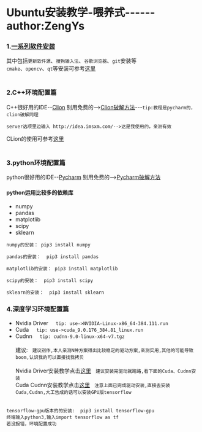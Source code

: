 # Ubuntu安装教学-喂养式------author:ZengYs
### 1.[一系列软件安装](https://blog.csdn.net/fuchaosz/article/details/51882935)<br>
  其中包括```更新软件源```、```搜狗输入法```、```谷歌浏览器```、```git```安装等<br>
  ```cmake```、```opencv```、```qt```等安装可参考[这里](https://blog.csdn.net/yehuohan/article/details/51327465)<br><br>
### 2.C++环境配置篇
C++很好用的IDE--[Clion](https://www.jetbrains.com/clion/)
别用免费的-->[Clion破解方法](https://blog.csdn.net/zxjbeyond1986/article/details/79263529)---```tip:教程是pycharm的，clion破解同理```
```
server选项里边输入 http://idea.imsxm.com/-->这是我使用的，亲测有效
```
CLion的使用可参考[这里](https://www.jianshu.com/p/cd190dbf0435)<br><br>
### 3.python环境配置篇
python很好用的IDE--[Pycharm](https://www.jetbrains.com/pycharm/)
别用免费的-->[Pycharm破解方法](https://blog.csdn.net/zxjbeyond1986/article/details/79263529)<br>
#### python运用比较多的依赖库
* numpy 
* pandas
* matplotlib
* scipy
* sklearn<br>

```
numpy的安装： pip3 install numpy

pandas的安装：  pip3 install pandas

matplotlib的安装： pip3 install matplotlib

scipy的安装：  pip3 install scipy

sklearn的安装：  pip3 install sklearn
```

### 4.深度学习环境配置篇
* Nvidia Driver &nbsp;&nbsp;&nbsp; ```tip: use->NVIDIA-Linux-x86_64-384.111.run```
* Cuda &nbsp;&nbsp;&nbsp; ```tip: use->cuda_9.0.176_384.81_linux.run```
* Cudnn &nbsp;&nbsp;&nbsp; ```tip: cudnn-9.0-linux-x64-v7.tgz```<br><br>
建议: &nbsp;&nbsp;```建议别作,本人亲测N种方案得出比较稳定的驱动方案,亲测实用,其他的可能导致boom,认识我的可以直接找我拷贝```<br><br>
Nvidia Driver安装教学点击[这里](https://blog.csdn.net/fdqw_sph/article/details/78745375)&nbsp;&nbsp;  ```建议安装完驱动就跑路,看下面的Cuda、Cudnn安装```<br>
Cuda Cudnn安装教学点击[这里](https://blog.csdn.net/zhangbo_0323/article/details/78718157)&nbsp;&nbsp;  ```注意上面已完成驱动安装,直接去安装Cuda,Cudnn,大工告成的话可以安装GPU版tensorflow```<br><br>

```
tensorflow-gpu版本的的安装:  pip3 install tensorflow-gpu
终端输入python3,输入import tensorflow as tf
若没报错，环境配置成功
```
